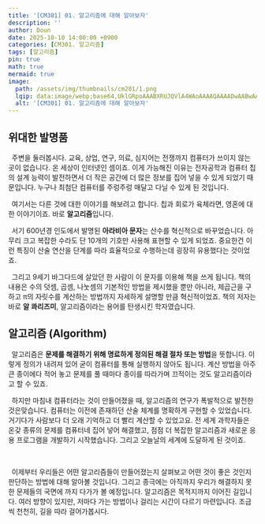 ```yaml
---
title: '[CM301] 01. 알고리즘에 대해 알아보자'
description: ''
author: Doun
date: 2025-10-10 14:00:00 +0900
categories: [CM301. 알고리즘]
tags: [알고리즘]
pin: true
math: true
mermaid: true
image:
  path: /assets/img/thumbnails/cm201/1.png
  lqip: data:image/webp;base64,UklGRpoAAABXRUJQVlA4WAoAAAAQAAAADwAABwAAQUxQSDIAAAARL0AmbZurmr57yyIiqE8oiG0bejIYEQTgqiDA9vqnsUSI6H+oAERp2HZ65qP/VIAWAFZQOCBCAAAA8AEAnQEqEAAIAAVAfCWkAALp8sF8rgRgAP7o9FDvMCkMde9PK7euH5M1m6VWoDXf2FkP3BqV0ZYbO6NA/VFIAAAA
  alt: '[CM301] 01. 알고리즘에 대해 알아보자'
---
```


## 위대한 발명품

 &ensp;주변을 둘러봅시다. 교육, 상업, 연구, 의료, 심지어는 전쟁까지 컴퓨터가 쓰이지 않는 곳이 없습니다. 온 세상이 인터넷인 셈이죠. 이게 가능해진 이유는 전자공학과 컴퓨터 칩의 설계 능력이 발전하면서 더 작은 공간에 더 많은 정보를 집어 넣을 수 있게 되었기 때문입니다. 누구나 최첨단 컴퓨터를 주렁주렁 매달고 다닐 수 있게 된 것입니다.

 &ensp;여기서는 다른 것에 대한 이야기를 해보려고 합니다. 칩과 회로가 육체라면, 영혼에 대한 이야기이죠. 바로 **알고리즘**입니다.

 &ensp;서기 600년경 인도에서 발명된 **아라비아 문자**는 산수를 혁신적으로 바꾸었습니다. 아무리 크고 복잡한 수라도 단 10개의 기호만 사용해 표현할 수 있게 되었죠. 중요한건 이런 특징이 산술 연산을 단계를 따라 효율적으로 수행하는데 굉장히 유용했다는 것이었죠.

 &ensp;그리고 9세기 바그다드에 살았던 한 사람이 이 문자를 이용해 책을 쓰게 됩니다. 책의 내용은 수의 덧셈, 곱셈, 나눗셈의 기본적인 방법을 제시했을 뿐만 아니라, 제곱근을 구하고 π의 자릿수를 계산하는 방법까지 자세하게 설명할 만큼 혁신적이었죠. 책의 저자는 바로 **알 콰리즈미**, 알고리즘이라는 용어를 탄생시킨 학자였습니다.

## 알고리즘 (Algorithm)

 &ensp;알고리즘은 **문제를 해결하기 위해 명료하게 정의된 해결 절차 또는 방법**을 뜻합니다. 이렇게 정의가 내려져 있어 굳이 컴퓨터를 통해 실행하지 않아도 됩니다. 계산 방법을 아주 큰 종이에다 적어 놓고 문제를 풀 때마다 종이를 따라가며 끄적이는 것도 알고리즘이라고 할 수 있죠.

 &ensp;하지만 마침내 컴퓨터라는 것이 만들어졌을 때, 알고리즘의 연구가 폭발적으로 발전한 것은맞습니다. 컴퓨터는 이전에 존재하던 산술 체계를 명확하게 구현할 수 있었습니다. 거기다가 사람보다 더 오래 기억하고 더 빨리 계산할 수 있었고요. 전 세계 과학자들은 온갖 종류의 문제를 컴퓨터네 집어 넣어 해결했고, 점점 더 복잡한 알고리즘과 새로운 응용 프로그램을 개발하기 시작했습니다. 그리고 오늘날의 세계에 도달하게 된 것이죠.

<br>

 &ensp;이제부터 우리들은 어떤 알고리즘들이 만들어졌는지 살펴보고 어떤 것이 좋은 것인지 판단하는 방법에 대해 알아볼 것입니다. 그리고 종극에는 아직까지 우리가 해결하지 못한 문제들의 국면에 까지 다가가 볼 예정입니다. 알고리즘은 목적지까지 이어진 길입니다. 여러 방향이 있지만, 저마다 가는 방법이나 걸리는 시간이 다르기 마련입니다. 조금씩 천천히, 길을 따라 걸어가봅시다.